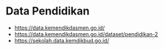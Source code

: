 # Data Pendidikan 

- https://data.kemendikdasmen.go.id/
- https://data.kemendikdasmen.go.id/dataset/pendidikan-2
- https://sekolah.data.kemdikbud.go.id/
